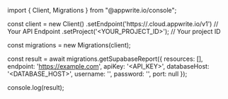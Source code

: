 import { Client, Migrations } from "@appwrite.io/console";

const client = new Client()
    .setEndpoint('https://<REGION>.cloud.appwrite.io/v1') // Your API Endpoint
    .setProject('<YOUR_PROJECT_ID>'); // Your project ID

const migrations = new Migrations(client);

const result = await migrations.getSupabaseReport({
    resources: [],
    endpoint: 'https://example.com',
    apiKey: '<API_KEY>',
    databaseHost: '<DATABASE_HOST>',
    username: '<USERNAME>',
    password: '<PASSWORD>',
    port: null
});

console.log(result);
